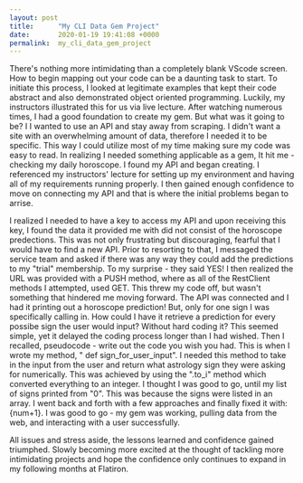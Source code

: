 ```yaml
---
layout: post
title:      "My CLI Data Gem Project"
date:       2020-01-19 19:41:08 +0000
permalink:  my_cli_data_gem_project
---
```



There's nothing more intimidating than a completely blank VScode screen. How to begin mapping out your code can be a daunting task to start. To initiate this process, I looked at legitimate examples that kept their code abstract and also demonstrated object oriented programming. Luckily, my instructors illustrated this for us via live lecture. After watching numerous times, I had a good foundation to create my gem. But what was it going to be? I I wanted to use an API and stay away from scraping. I didn't want a site with an overwhelming amount of data, therefore I needed it to be specific. This way I could utilize most of my time making sure my code was easy to read. In realizing I needed something applicable as a gem, It hit me - checking my daily horoscope. I found my API and began creating. I referenced my instructors' lecture for setting up my environment and having all of my requirements running properly. I then gained enough confidence to move on connecting my API and that is where the initial problems began to arrise.

I realized I needed to have a key to access my API and upon receiving this key, I found the data it provided me with did not consist of the horoscope predections. This was not only frustrating but discouraging, fearful that I would have to find a new API. Prior to resorting to that, I messaged the service team and asked if there was any way they could add the predictions to my "trial" membership. To my surprise - they said YES! I then realized the URL was provided with a PUSH method, where as all of the RestClient methods I attempted, used GET. This threw my code off, but wasn't something that hindered me moving forward. The API was connected and I had it printing out a horoscope prediction! But, only for one sign I was specifically calling in. How could I have it retrieve a prediction for every possibe sign the user would input? Without hard coding it? This seemed simple, yet it delayed the coding process longer than I had wished. Then I recalled, pseudocode - write out the code you wish you had. This is when I wrote my method, " def sign_for_user_input".  I needed this method to take in the input from the user and return what astrology sign they were asking for numerically. This was achieved by using the ".to_i" method which converted everything to an integer. I thought I was good to go, until my list of signs printed from "0". This was because the signs were listed in an array. I went back and forth with a few approaches and finally fixed it with: {num+1}.  I was good to go - my gem was working, pulling data from the web, and interacting with a user successfully. 

All issues and stress aside, the lessons learned and confidence gained triumphed. Slowly becoming more excited at the thought of tackling more intimidating projects and hope the confidence only continues to expand in my following months at Flatiron. 
